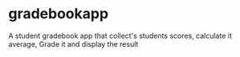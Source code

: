 # gradebookapp
A student gradebook app that collect's students scores, calculate it average, Grade it and display the result 
